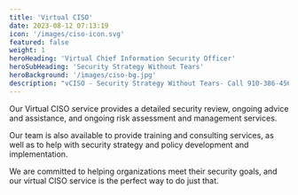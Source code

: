 ```yaml
---
title: 'Virtual CISO'
date: 2023-08-12 07:13:19
icon: '/images/ciso-icon.svg'
featured: false
weight: 1
heroHeading: 'Virtual Chief Information Security Officer'
heroSubHeading: 'Security Strategy Without Tears'
heroBackground: '/images/ciso-bg.jpg'
description: "vCISO - Security Strategy Without Tears- Call 910-386-4560 for more information"
---
```


Our Virtual CISO service provides a detailed security review, ongoing advice and assistance, and ongoing risk assessment and management services. 

Our team is also available to provide training and consulting services, as well as to help with security strategy and policy development and implementation. 

We are committed to helping organizations meet their security goals, and our virtual CISO service is the perfect way to do just that.
